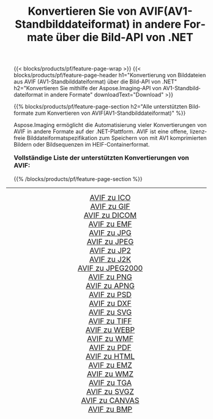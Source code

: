 ﻿---
title: Konvertieren Sie von AVIF(AV1-Standbilddateiformat) in andere Formate über die Bild-API von .NET 
weight: 3920
url: /de/net/conversion/from/avif/ 
lang: de
langdirlevel: 2
locales: zh-hans,ja,it,ru,de,es,fr,nl,id,lt,pl,pt,vi,tr,ko,zh-hant,ar,hi,th,sv,cs,uk,he
description: Mit Aspose.Imaging können Sie ganz einfach von AVIF(AV1-Standbilddateiformat) in andere Formate konvertieren
---

{{< blocks/products/pf/feature-page-wrap >}}
{{< blocks/products/pf/feature-page-header h1="Konvertierung von Bilddateien aus AVIF (AV1-Standbilddateiformat) über die Bild-API von .NET" h2="Konvertieren Sie mithilfe der Aspose.Imaging-API von AV1-Standbilddateiformat in andere Formate" downloadText="Download" >}}


{{% blocks/products/pf/feature-page-section  h2="Alle unterstützten Bildformate zum Konvertieren von AVIF(AV1-Standbilddateiformat)" %}}
<p align=justify>Aspose.Imaging ermöglicht die Automatisierung vieler Konvertierungen von AVIF in andere Formate auf der .NET-Plattform. AVIF ist eine offene, lizenzfreie Bilddateiformatspezifikation zum Speichern von mit AV1 komprimierten Bildern oder Bildsequenzen im HEIF-Containerformat.</p>
<h3 style="margin-top:16px;">
Vollständige Liste der unterstützten Konvertierungen von AVIF:
</h3>
{{% /blocks/products/pf/feature-page-section %}}
<div class="container-fluid productfamilypage bg-gray">
    <div class="convertypes bg-gray agp-content section">
        <div class="container">
		<hr style="margin-left:-20px;"/>
		<div class="row other-converters" style="gap: 10px;font-size: 19px;text-align:center;">
		    <div class='col-md-3 other-converter remove-lp remove-rp'><a href="/imaging/de/net/conversion/avif-to-ico/" style="padding:15px;">AVIF zu ICO</a></div><div class='col-md-3 other-converter remove-lp remove-rp'><a href="/imaging/de/net/conversion/avif-to-gif/" style="padding:15px;">AVIF zu GIF</a></div><div class='col-md-3 other-converter remove-lp remove-rp'><a href="/imaging/de/net/conversion/avif-to-dicom/" style="padding:15px;">AVIF zu DICOM</a></div><div class='col-md-3 other-converter remove-lp remove-rp'><a href="/imaging/de/net/conversion/avif-to-emf/" style="padding:15px;">AVIF zu EMF</a></div><div class='col-md-3 other-converter remove-lp remove-rp'><a href="/imaging/de/net/conversion/avif-to-jpg/" style="padding:15px;">AVIF zu JPG</a></div><div class='col-md-3 other-converter remove-lp remove-rp'><a href="/imaging/de/net/conversion/avif-to-jpeg/" style="padding:15px;">AVIF zu JPEG</a></div><div class='col-md-3 other-converter remove-lp remove-rp'><a href="/imaging/de/net/conversion/avif-to-jp2/" style="padding:15px;">AVIF zu JP2</a></div><div class='col-md-3 other-converter remove-lp remove-rp'><a href="/imaging/de/net/conversion/avif-to-j2k/" style="padding:15px;">AVIF zu J2K</a></div><div class='col-md-3 other-converter remove-lp remove-rp'><a href="/imaging/de/net/conversion/avif-to-jpeg2000/" style="padding:15px;">AVIF zu JPEG2000</a></div><div class='col-md-3 other-converter remove-lp remove-rp'><a href="/imaging/de/net/conversion/avif-to-png/" style="padding:15px;">AVIF zu PNG</a></div><div class='col-md-3 other-converter remove-lp remove-rp'><a href="/imaging/de/net/conversion/avif-to-apng/" style="padding:15px;">AVIF zu APNG</a></div><div class='col-md-3 other-converter remove-lp remove-rp'><a href="/imaging/de/net/conversion/avif-to-psd/" style="padding:15px;">AVIF zu PSD</a></div><div class='col-md-3 other-converter remove-lp remove-rp'><a href="/imaging/de/net/conversion/avif-to-dxf/" style="padding:15px;">AVIF zu DXF</a></div><div class='col-md-3 other-converter remove-lp remove-rp'><a href="/imaging/de/net/conversion/avif-to-svg/" style="padding:15px;">AVIF zu SVG</a></div><div class='col-md-3 other-converter remove-lp remove-rp'><a href="/imaging/de/net/conversion/avif-to-tiff/" style="padding:15px;">AVIF zu TIFF</a></div><div class='col-md-3 other-converter remove-lp remove-rp'><a href="/imaging/de/net/conversion/avif-to-webp/" style="padding:15px;">AVIF zu WEBP</a></div><div class='col-md-3 other-converter remove-lp remove-rp'><a href="/imaging/de/net/conversion/avif-to-wmf/" style="padding:15px;">AVIF zu WMF</a></div><div class='col-md-3 other-converter remove-lp remove-rp'><a href="/imaging/de/net/conversion/avif-to-pdf/" style="padding:15px;">AVIF zu PDF</a></div><div class='col-md-3 other-converter remove-lp remove-rp'><a href="/imaging/de/net/conversion/avif-to-html/" style="padding:15px;">AVIF zu HTML</a></div><div class='col-md-3 other-converter remove-lp remove-rp'><a href="/imaging/de/net/conversion/avif-to-emz/" style="padding:15px;">AVIF zu EMZ</a></div><div class='col-md-3 other-converter remove-lp remove-rp'><a href="/imaging/de/net/conversion/avif-to-wmz/" style="padding:15px;">AVIF zu WMZ</a></div><div class='col-md-3 other-converter remove-lp remove-rp'><a href="/imaging/de/net/conversion/avif-to-tga/" style="padding:15px;">AVIF zu TGA</a></div><div class='col-md-3 other-converter remove-lp remove-rp'><a href="/imaging/de/net/conversion/avif-to-svgz/" style="padding:15px;">AVIF zu SVGZ</a></div><div class='col-md-3 other-converter remove-lp remove-rp'><a href="/imaging/de/net/conversion/avif-to-canvas/" style="padding:15px;">AVIF zu CANVAS</a></div><div class='col-md-3 other-converter remove-lp remove-rp'><a href="/imaging/de/net/conversion/avif-to-bmp/" style="padding:15px;">AVIF zu BMP</a></div>
                </div>
        </div>
    </div>
</div>
<br/>

